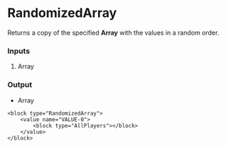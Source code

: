 # RandomizedArray

Returns a copy of the specified **Array** with the values in a random order.

### Inputs

1. Array

### Output

-   Array

```blockly
<block type="RandomizedArray">
    <value name="VALUE-0">
        <block type="AllPlayers"></block>
    </value>
</block>
```
